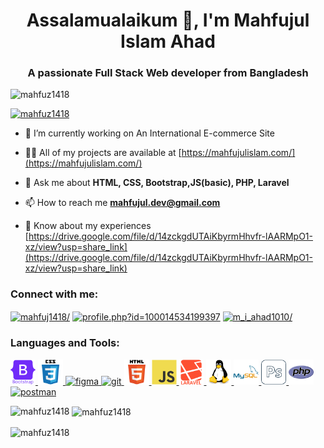 
<h1 align="center">Assalamualaikum 👋, I'm Mahfujul Islam Ahad</h1>
<h3 align="center">A passionate Full Stack Web developer from Bangladesh</h3>

<p align="left"> <img src="https://komarev.com/ghpvc/?username=mahfuz1418&label=Profile%20views&color=0e75b6&style=flat" alt="mahfuz1418" /> </p>

<p align="left"> <a href="https://github.com/ryo-ma/github-profile-trophy"><img src="https://github-profile-trophy.vercel.app/?username=mahfuz1418" alt="mahfuz1418" /></a> </p>


- 🔭 I’m currently working on An International E-commerce Site

- 👨‍💻 All of my projects are available at [https://mahfujulislam.com/](https://mahfujulislam.com/)

- 💬 Ask me about **HTML, CSS, Bootstrap,JS(basic), PHP, Laravel**

- 📫 How to reach me **mahfujul.dev@gmail.com**

- 📄 Know about my experiences [https://drive.google.com/file/d/14zckgdUTAiKbyrmHhvfr-lAARMpO1-xz/view?usp=share_link](https://drive.google.com/file/d/14zckgdUTAiKbyrmHhvfr-lAARMpO1-xz/view?usp=share_link)

<h3 align="left">Connect with me:</h3>
<p align="left">
<a href="https://linkedin.com/in/mahfuj1418/" target="blank"><img align="center" src="https://raw.githubusercontent.com/rahuldkjain/github-profile-readme-generator/master/src/images/icons/Social/linked-in-alt.svg" alt="mahfuj1418/" height="30" width="40" /></a>
<a href="https://fb.com/profile.php?id=100014534199397" target="blank"><img align="center" src="https://raw.githubusercontent.com/rahuldkjain/github-profile-readme-generator/master/src/images/icons/Social/facebook.svg" alt="profile.php?id=100014534199397" height="30" width="40" /></a>
<a href="https://instagram.com/m_i_ahad1010/" target="blank"><img align="center" src="https://raw.githubusercontent.com/rahuldkjain/github-profile-readme-generator/master/src/images/icons/Social/instagram.svg" alt="m_i_ahad1010/" height="30" width="40" /></a>
</p>




<h3 align="left">Languages and Tools:</h3>
<p align="left"> <a href="https://getbootstrap.com" target="_blank" rel="noreferrer"> <img src="https://raw.githubusercontent.com/devicons/devicon/master/icons/bootstrap/bootstrap-plain-wordmark.svg" alt="bootstrap" width="40" height="40"/> </a> <a href="https://www.w3schools.com/css/" target="_blank" rel="noreferrer"> <img src="https://raw.githubusercontent.com/devicons/devicon/master/icons/css3/css3-original-wordmark.svg" alt="css3" width="40" height="40"/> </a> <a href="https://www.figma.com/" target="_blank" rel="noreferrer"> <img src="https://www.vectorlogo.zone/logos/figma/figma-icon.svg" alt="figma" width="40" height="40"/> </a> <a href="https://git-scm.com/" target="_blank" rel="noreferrer"> <img src="https://www.vectorlogo.zone/logos/git-scm/git-scm-icon.svg" alt="git" width="40" height="40"/> </a> <a href="https://www.w3.org/html/" target="_blank" rel="noreferrer"> <img src="https://raw.githubusercontent.com/devicons/devicon/master/icons/html5/html5-original-wordmark.svg" alt="html5" width="40" height="40"/> </a> <a href="https://developer.mozilla.org/en-US/docs/Web/JavaScript" target="_blank" rel="noreferrer"> <img src="https://raw.githubusercontent.com/devicons/devicon/master/icons/javascript/javascript-original.svg" alt="javascript" width="40" height="40"/> </a> <a href="https://laravel.com/" target="_blank" rel="noreferrer"> <img src="https://raw.githubusercontent.com/devicons/devicon/master/icons/laravel/laravel-plain-wordmark.svg" alt="laravel" width="40" height="40"/> </a> <a href="https://www.linux.org/" target="_blank" rel="noreferrer"> <img src="https://raw.githubusercontent.com/devicons/devicon/master/icons/linux/linux-original.svg" alt="linux" width="40" height="40"/> </a> <a href="https://www.mysql.com/" target="_blank" rel="noreferrer"> <img src="https://raw.githubusercontent.com/devicons/devicon/master/icons/mysql/mysql-original-wordmark.svg" alt="mysql" width="40" height="40"/> </a> <a href="https://www.photoshop.com/en" target="_blank" rel="noreferrer"> <img src="https://raw.githubusercontent.com/devicons/devicon/master/icons/photoshop/photoshop-line.svg" alt="photoshop" width="40" height="40"/> </a> <a href="https://www.php.net" target="_blank" rel="noreferrer"> <img src="https://raw.githubusercontent.com/devicons/devicon/master/icons/php/php-original.svg" alt="php" width="40" height="40"/> </a> <a href="https://postman.com" target="_blank" rel="noreferrer"> <img src="https://www.vectorlogo.zone/logos/getpostman/getpostman-icon.svg" alt="postman" width="40" height="40"/> </a> </p>

<p><img align="left" src="https://github-readme-stats.vercel.app/api/top-langs?username=mahfuz1418&show_icons=true&locale=en&layout=compact" alt="mahfuz1418" /></p>

<p>&nbsp;<img align="center" src="https://github-readme-stats.vercel.app/api?username=mahfuz1418&show_icons=true&locale=en" alt="mahfuz1418" /></p>

<p><img align="center" src="https://github-readme-streak-stats.herokuapp.com/?user=mahfuz1418&" alt="mahfuz1418" /></p>
